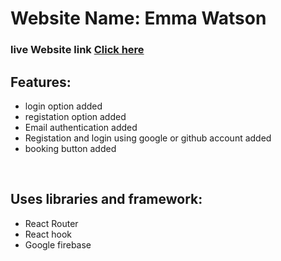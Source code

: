<h1><b>Website Name: </b>Emma Watson</h1>
<h3>live Website link <a href="http://">Click here</a></h3>
<h2>Features:</h2>
<ul>
    <li>login option added</li>
    <li>registation option added</li>
    <li>Email authentication added</li>
    <li>Registation and login using google or github account added</li>
    <li>booking button added </li>
</ul>
<br>
<h2>Uses libraries and framework:</h2>
<ul>
    <li>React Router</li>
    <li>React hook</li>
    <li>Google firebase</li>
</ul>